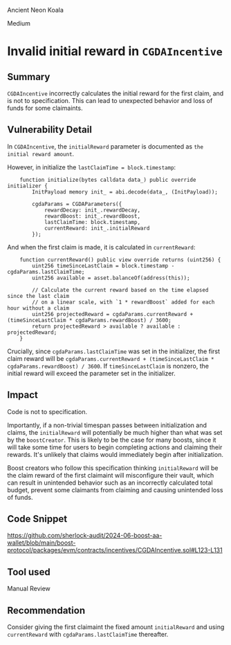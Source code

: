 Ancient Neon Koala

Medium

# Invalid initial reward in `CGDAIncentive`

## Summary
`CGDAIncentive` incorrectly calculates the initial reward for the first claim, and is not to specification. This can lead to unexpected behavior and loss of funds for some claimaints.

## Vulnerability Detail
In `CGDAIncentive`, the `initialReward` parameter is documented as `the initial reward amount`.

However, in initialize the `lastClaimTime = block.timestamp`:

```solidity
    function initialize(bytes calldata data_) public override initializer {
        InitPayload memory init_ = abi.decode(data_, (InitPayload));

        cgdaParams = CGDAParameters({
            rewardDecay: init_.rewardDecay,
            rewardBoost: init_.rewardBoost,
            lastClaimTime: block.timestamp,
            currentReward: init_.initialReward
        });
```

And when the first claim is made, it is calculated in `currentReward`:

```solidity
    function currentReward() public view override returns (uint256) {
        uint256 timeSinceLastClaim = block.timestamp - cgdaParams.lastClaimTime;
        uint256 available = asset.balanceOf(address(this));

        // Calculate the current reward based on the time elapsed since the last claim
        // on a linear scale, with `1 * rewardBoost` added for each hour without a claim
        uint256 projectedReward = cgdaParams.currentReward + (timeSinceLastClaim * cgdaParams.rewardBoost) / 3600;
        return projectedReward > available ? available : projectedReward;
    }
```

Crucially, since `cgdaParams.lastClaimTime` was set in the initializer, the first claim reward will be `cgdaParams.currentReward + (timeSinceLastClaim * cgdaParams.rewardBoost) / 3600`. If `timeSinceLastClaim` is nonzero, the initial reward will exceed the parameter set in the initializer.

## Impact
Code is not to specification.

Importantly, if a non-trivial timespan passes between initialization and claims, the `initialReward` will potentially be much higher than what was set by the `boostCreator`. This is likely to be the case for many boosts, since it will take some time for users to begin completing actions and claiming their rewards. It's unlikely that claims would immediately begin after initialization.

Boost creators who follow this specification thinking `initialReward` will be the claim reward of the first claimaint will misconfigure their vault, which can result in unintended behavior such as an incorrectly calculated total budget, prevent some claimants from claiming and causing unintended loss of funds.

## Code Snippet
https://github.com/sherlock-audit/2024-06-boost-aa-wallet/blob/main/boost-protocol/packages/evm/contracts/incentives/CGDAIncentive.sol#L123-L131

## Tool used

Manual Review

## Recommendation
Consider giving the first claimaint the fixed amount `initialReward` and using `currentReward` with `cgdaParams.lastClaimTime` thereafter.